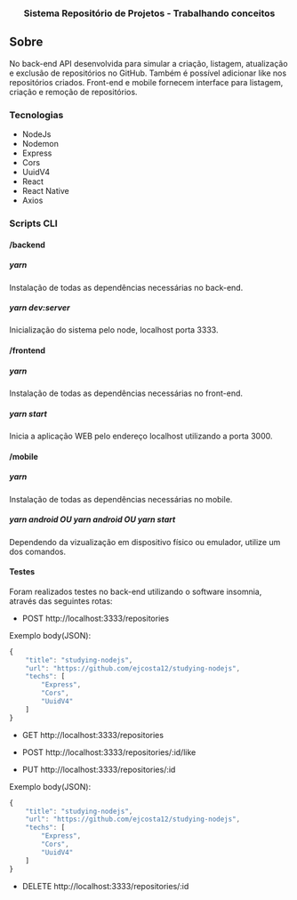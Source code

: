 <h3 align="center">
  Sistema Repositório de Projetos - Trabalhando conceitos
</h3>

## Sobre
No back-end API desenvolvida para simular a criação, listagem, atualização e exclusão de repositórios no GitHub. Também é possível adicionar like nos repositórios criados. Front-end e mobile fornecem interface para listagem, criação e remoção de repositórios.

### Tecnologias

- NodeJs
- Nodemon
- Express
- Cors
- UuidV4
- React
- React Native
- Axios

### Scripts CLI

#### /backend
##### yarn
Instalação de todas as dependências necessárias no back-end.

##### yarn dev:server
Inicialização do sistema pelo node, localhost porta 3333.

#### /frontend
##### yarn
Instalação de todas as dependências necessárias no front-end.

##### yarn start
Inicia a aplicação WEB pelo endereço localhost utilizando a porta 3000.

#### /mobile
##### yarn
Instalação de todas as dependências necessárias no mobile.

##### yarn android OU yarn android OU yarn start
Dependendo da vizualização em dispositivo físico ou emulador, utilize um dos comandos.

#### Testes
Foram realizados testes no back-end utilizando o software insomnia, através das seguintes rotas:

- POST http://localhost:3333/repositories

Exemplo body(JSON):
```js
{
	"title": "studying-nodejs",
	"url": "https://github.com/ejcosta12/studying-nodejs",
	"techs": [
		"Express",
		"Cors",
		"UuidV4"
	]
}
```

- GET http://localhost:3333/repositories

- POST http://localhost:3333/repositories/:id/like

- PUT http://localhost:3333/repositories/:id

Exemplo body(JSON):
```js
{
	"title": "studying-nodejs",
	"url": "https://github.com/ejcosta12/studying-nodejs",
	"techs": [
		"Express",
		"Cors",
		"UuidV4"
	]
}
```
- DELETE http://localhost:3333/repositories/:id